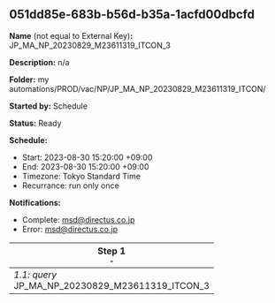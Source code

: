 ## 051dd85e-683b-b56d-b35a-1acfd00dbcfd

**Name** (not equal to External Key)**:** JP_MA_NP_20230829_M23611319_ITCON_3

**Description:** n/a

**Folder:** my automations/PROD/vac/NP/JP_MA_NP_20230829_M23611319_ITCON/

**Started by:** Schedule

**Status:** Ready

**Schedule:**

* Start: 2023-08-30 15:20:00 +09:00
* End: 2023-08-30 15:20:00 +09:00
* Timezone: Tokyo Standard Time
* Recurrance: run only once

**Notifications:**

* Complete: msd@directus.co.jp
* Error: msd@directus.co.jp

| Step 1<br>_<small>-</small>_ |
| --- |
| _1.1: query_<br>JP_MA_NP_20230829_M23611319_ITCON_3 |
